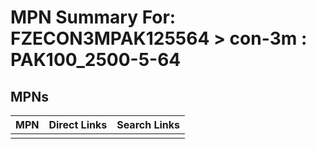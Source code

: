 



# MPN Summary For: FZECON3MPAK125564 > con-3m : PAK100_2500-5-64

## MPNs
  

|MPN|Direct Links|Search Links|
| :--- | :--- | :--- |
||||
